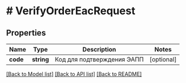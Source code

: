 # # VerifyOrderEacRequest

## Properties

Name | Type | Description | Notes
------------ | ------------- | ------------- | -------------
**code** | **string** | Код для подтверждения ЭАПП | [optional]

[[Back to Model list]](../../README.md#models) [[Back to API list]](../../README.md#endpoints) [[Back to README]](../../README.md)
